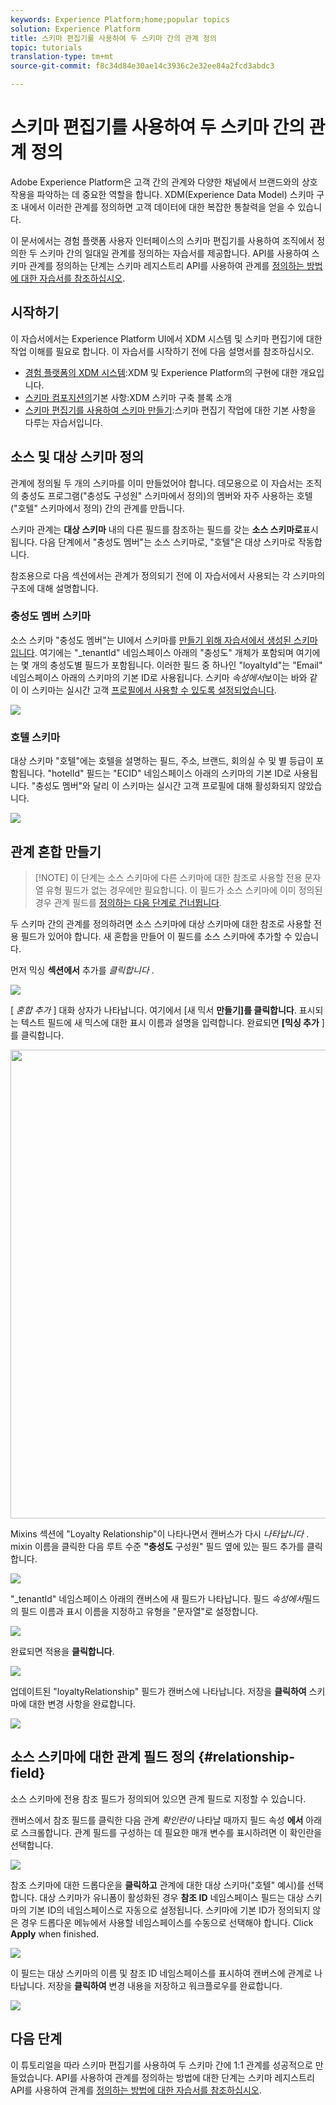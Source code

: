 ```yaml
---
keywords: Experience Platform;home;popular topics
solution: Experience Platform
title: 스키마 편집기를 사용하여 두 스키마 간의 관계 정의
topic: tutorials
translation-type: tm+mt
source-git-commit: f8c34d84e30ae14c3936c2e32ee84a2fcd3abdc3

---
```



# 스키마 편집기를 사용하여 두 스키마 간의 관계 정의

Adobe Experience Platform은 고객 간의 관계와 다양한 채널에서 브랜드와의 상호 작용을 파악하는 데 중요한 역할을 합니다. XDM(Experience Data Model) 스키마 구조 내에서 이러한 관계를 정의하면 고객 데이터에 대한 복잡한 통찰력을 얻을 수 있습니다.

이 문서에서는 경험 플랫폼 사용자 인터페이스의 스키마 편집기를 사용하여 조직에서 정의한 두 스키마 간의 일대일 관계를 정의하는 자습서를 제공합니다. API를 사용하여 스키마 관계를 정의하는 단계는 스키마 레지스트리 API를 사용하여 관계를 [정의하는 방법에 대한 자습서를 참조하십시오](relationship-api.md).

## 시작하기

이 자습서에서는 Experience Platform UI에서 XDM 시스템 및 스키마 편집기에 대한 작업 이해를 필요로 합니다. 이 자습서를 시작하기 전에 다음 설명서를 참조하십시오.

* [경험 플랫폼의 XDM 시스템](../home.md):XDM 및 Experience Platform의 구현에 대한 개요입니다.
* [스키마 컴포지션의](../schema/composition.md)기본 사항:XDM 스키마 구축 블록 소개
* [스키마 편집기를 사용하여 스키마 만들기](create-schema-ui.md):스키마 편집기 작업에 대한 기본 사항을 다루는 자습서입니다.

## 소스 및 대상 스키마 정의

관계에 정의될 두 개의 스키마를 이미 만들었어야 합니다. 데모용으로 이 자습서는 조직의 충성도 프로그램(&quot;충성도 구성원&quot; 스키마에서 정의)의 멤버와 자주 사용하는 호텔(&quot;호텔&quot; 스키마에서 정의) 간의 관계를 만듭니다.

스키마 관계는 **대상 스키마** 내의 다른 필드를 참조하는 필드를 갖는 **소스 스키마로**&#x200B;표시됩니다. 다음 단계에서 &quot;충성도 멤버&quot;는 소스 스키마로, &quot;호텔&quot;은 대상 스키마로 작동합니다.

참조용으로 다음 섹션에서는 관계가 정의되기 전에 이 자습서에서 사용되는 각 스키마의 구조에 대해 설명합니다.

### 충성도 멤버 스키마

소스 스키마 &quot;충성도 멤버&quot;는 UI에서 스키마를 [만들기 위해 자습서에서 생성된 스키마입니다](create-schema-ui.md). 여기에는 &quot;\_tenantId&quot; 네임스페이스 아래의 &quot;충성도&quot; 개체가 포함되며 여기에는 몇 개의 충성도별 필드가 포함됩니다. 이러한 필드 중 하나인 &quot;loyaltyId&quot;는 &quot;Email&quot; 네임스페이스 아래의 스키마의 기본 ID로 사용됩니다. 스키마 _속성에서_&#x200B;보이는 바와 같이 이 스키마는 실시간 고객 [프로필에서 사용할 수 있도록 설정되었습니다](../../profile/home.md).

![](../images/tutorials/relationship/loyalty-members.png)

### 호텔 스키마

대상 스키마 &quot;호텔&quot;에는 호텔을 설명하는 필드, 주소, 브랜드, 회의실 수 및 별 등급이 포함됩니다. &quot;hotelId&quot; 필드는 &quot;ECID&quot; 네임스페이스 아래의 스키마의 기본 ID로 사용됩니다. &quot;충성도 멤버&quot;와 달리 이 스키마는 실시간 고객 프로필에 대해 활성화되지 않았습니다.

![](../images/tutorials/relationship/hotels.png)

## 관계 혼합 만들기

>[!NOTE] 이 단계는 소스 스키마에 다른 스키마에 대한 참조로 사용할 전용 문자열 유형 필드가 없는 경우에만 필요합니다. 이 필드가 소스 스키마에 이미 정의된 경우 관계 필드를 [정의하는 다음 단계로 건너뜁니다](#relationship-field).

두 스키마 간의 관계를 정의하려면 소스 스키마에 대상 스키마에 대한 참조로 사용할 전용 필드가 있어야 합니다. 새 혼합을 만들어 이 필드를 소스 스키마에 추가할 수 있습니다.

먼저 믹싱 **섹션에서** 추가를 _클릭합니다_ .

![](../images/tutorials/relationship/loyalty-add-mixin.png)

[ _혼합 추가_ ] 대화 상자가 나타납니다. 여기에서 [새 믹서 **만들기]를 클릭합니다**. 표시되는 텍스트 필드에 새 믹스에 대한 표시 이름과 설명을 입력합니다. 완료되면 **[믹싱 추가** ]를 클릭합니다.

<img src="../images/tutorials/relationship/loyalty-create-new-mixin.png" width="750"><br>

Mixins 섹션에 &quot;Loyalty Relationship&quot;이 나타나면서 캔버스가 다시 _나타납니다_ . mixin 이름을 클릭한 다음 루트 수준 **&quot;충성도** 구성원&quot; 필드 옆에 있는 필드 추가를 클릭합니다.

![](../images/tutorials/relationship/loyalty-add-field.png)

&quot;\_tenantId&quot; 네임스페이스 아래의 캔버스에 새 필드가 나타납니다. 필드 _속성에서_&#x200B;필드의 필드 이름과 표시 이름을 지정하고 유형을 &quot;문자열&quot;로 설정합니다.

![](../images/tutorials/relationship/relationship-field-details.png)

완료되면 적용을 **클릭합니다**.

![](../images/tutorials/relationship/relationship-field-apply.png)

업데이트된 &quot;loyaltyRelationship&quot; 필드가 캔버스에 나타납니다. 저장을 **클릭하여** 스키마에 대한 변경 사항을 완료합니다.

![](../images/tutorials/relationship/relationship-field-save.png)

## 소스 스키마에 대한 관계 필드 정의 {#relationship-field}

소스 스키마에 전용 참조 필드가 정의되어 있으면 관계 필드로 지정할 수 있습니다.

캔버스에서 참조 필드를 클릭한 다음 관계 _확인란이_ 나타날 때까지 필드 속성 **에서** 아래로 스크롤합니다. 관계 필드를 구성하는 데 필요한 매개 변수를 표시하려면 이 확인란을 선택합니다.

![](../images/tutorials/relationship/relationship-checkbox.png)

참조 스키마에 대한 드롭다운을 **클릭하고** 관계에 대한 대상 스키마(&quot;호텔&quot; 예시)를 선택합니다. 대상 스키마가 유니폼이 활성화된 경우 **참조 ID** 네임스페이스 필드는 대상 스키마의 기본 ID의 네임스페이스로 자동으로 설정됩니다. 스키마에 기본 ID가 정의되지 않은 경우 드롭다운 메뉴에서 사용할 네임스페이스를 수동으로 선택해야 합니다. Click **Apply** when finished.

![](../images/tutorials/relationship/reference-schema-id-namespace.png)

이 필드는 대상 스키마의 이름 및 참조 ID 네임스페이스를 표시하여 캔버스에 관계로 나타납니다. 저장을 **클릭하여** 변경 내용을 저장하고 워크플로우를 완료합니다.

![](../images/tutorials/relationship/relationship-save.png)

## 다음 단계

이 튜토리얼을 따라 스키마 편집기를 사용하여 두 스키마 간에 1:1 관계를 성공적으로 만들었습니다. API를 사용하여 관계를 정의하는 방법에 대한 단계는 스키마 레지스트리 API를 사용하여 관계를 [정의하는 방법에 대한 자습서를 참조하십시오](relationship-api.md).